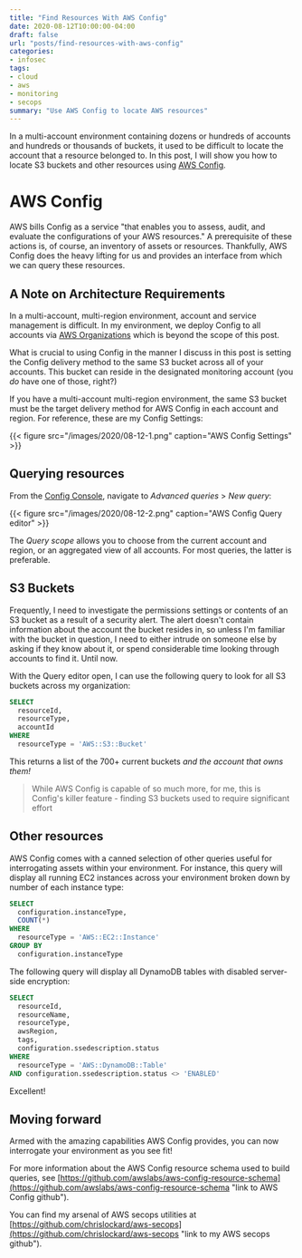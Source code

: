 ```yaml
---
title: "Find Resources With AWS Config"
date: 2020-08-12T10:00:00-04:00
draft: false
url: "posts/find-resources-with-aws-config"
categories:
- infosec
tags: 
- cloud
- aws
- monitoring
- secops
summary: "Use AWS Config to locate AWS resources"
---
```


In a multi-account environment containing dozens or hundreds of accounts and
hundreds or thousands of buckets, it used to be difficult to locate the account
that a resource belonged to. In this post, I will show you how to locate S3
buckets and other resources using [AWS Config](https://aws.amazon.com/config/
"AWS Config").

# AWS Config

AWS bills Config as a service "that enables you to assess, audit, and evaluate
the configurations of your AWS resources." A prerequisite of these actions is,
of course, an inventory of assets or resources. Thankfully, AWS Config does the
heavy lifting for us and provides an interface from which we can query these
resources.

## A Note on Architecture Requirements

In a multi-account, multi-region environment, account and service management is
difficult. In my environment, we deploy Config to all accounts via [AWS
Organizations](https://aws.amazon.com/organizations/ "AWS Organizations") which
is beyond the scope of this post.

What is crucial to using Config in the manner I discuss in this post is setting
the Config delivery method to the same S3 bucket across all of your accounts.
This bucket can reside in the designated monitoring account (you _do_ have one
of those, right?)

If you have a multi-account multi-region environment, the same S3 bucket must be
the target delivery method for AWS Config in each account and region. For
reference, these are my Config Settings:

{{< figure src="/images/2020/08-12-1.png" caption="AWS Config Settings" >}}

## Querying resources

From the [Config Console](https://console.aws.amazon.com/config/ "AWS Config
Console"), navigate to _Advanced queries_ > _New query_:

{{< figure src="/images/2020/08-12-2.png" caption="AWS Config Query editor" >}}

The _Query scope_ allows you to choose from the current account and region, or
an aggregated view of all accounts. For most queries, the latter is preferable.

## S3 Buckets

Frequently, I need to investigate the permissions settings or contents of an S3
bucket as a result of a security alert. The alert doesn't contain information
about the account the bucket resides in, so unless I'm familiar with the bucket
in question, I need to either intrude on someone else by asking if they know
about it, or spend considerable time looking through accounts to find it. Until
now.

With the Query editor open, I can use the following query to look for all S3
buckets across my organization:

```sql
SELECT
  resourceId,
  resourceType,
  accountId
WHERE
  resourceType = 'AWS::S3::Bucket'
```

This returns a list of the 700+ current buckets _and the account that owns them!_

> While AWS Config is capable of so much more, for me, this is Config's killer
> feature - finding S3 buckets used to require significant effort

## Other resources

AWS Config comes with a canned selection of other queries useful for
interrogating assets within your environment. For instance, this query will
display all running EC2 instances across your environment broken down by
number of each instance type:

```sql
SELECT
  configuration.instanceType,
  COUNT(*)
WHERE
  resourceType = 'AWS::EC2::Instance'
GROUP BY
  configuration.instanceType
```

The following query will display all DynamoDB tables with disabled server-side
encryption:

```sql
SELECT
  resourceId,
  resourceName,
  resourceType,
  awsRegion,
  tags,
  configuration.ssedescription.status
WHERE
  resourceType = 'AWS::DynamoDB::Table'
AND configuration.ssedescription.status <> 'ENABLED'
```

Excellent!

## Moving forward

Armed with the amazing capabilities AWS Config provides, you can now interrogate
your environment as you see fit!

For more information about the AWS Config resource schema used to build queries,
see
[https://github.com/awslabs/aws-config-resource-schema](https://github.com/awslabs/aws-config-resource-schema
"link to AWS Config github").

You can find my arsenal of AWS secops utilities at
[https://github.com/chrislockard/aws-secops](https://github.com/chrislockard/aws-secops
"link to my AWS secops github").
